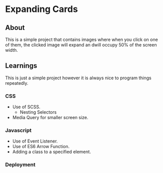 # Expanding Cards

## About

This is a simple project that contains images where when you click on one of them, the clicked image will expand an dwill occupy 50% of the screen width.

## Learnings

This is just a simple project however it is always nice to program things repeatedly.

### CSS

- Use of SCSS.
  - Nesting Selectors
- Media Query for smaller screen size.

### Javascript

- Use of Event Listener.
- Use of ES6 Arrow Function.
- Adding a class to a specified element.

### Deployment
